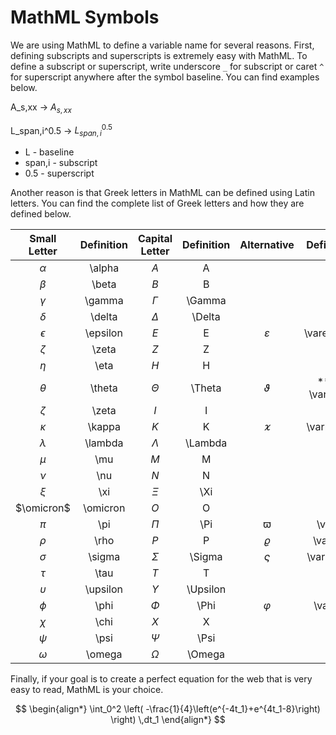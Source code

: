 # MathML Symbols

We are using MathML to define a variable name for several reasons. First, defining subscripts and superscripts is extremely easy with MathML. To define a subscript or superscript, write underscore ` _ ` for subscript or caret ` ^ ` for superscript anywhere after the symbol baseline. You can find examples below. 

A_s,xx -> $A_{s,xx}$ 

L_span,i^0.5 -> $L_{span,i}^{0.5}$ 

- L - baseline
- span,i - subscript
- 0.5 - superscript

Another reason is that Greek letters in MathML can be defined using Latin letters. You can find the complete list of Greek letters and how they are defined below. 

| Small Letter | Definition | Capital Letter | Definition |  Alternative  | Definition  |
| :----------: | :--------: | :------------: | :--------: | :-----------: | :---------: |
|   $\alpha$   |   \alpha   |      $A$       |     A      |               |             |
|   $\beta$    |   \beta    |      $B$       |     B      |               |             |
|   $\gamma$   |   \gamma   |    $\Gamma$    |   \Gamma   |               |             |
|   $\delta$   |   \delta   |    $\Delta$    |   \Delta   |               |             |
|  $\epsilon$  |  \epsilon  |      $E$       |     E      | $\varepsilon$ | \varepsilon |
|   $\zeta$    |   \zeta    |      $Z$       |     Z      |               |             |
|    $\eta$    |    \eta    |      $H$       |     H      |               |             |
|   $\theta$   |   \theta   |    $\Theta$    |   \Theta   |  $\vartheta$  |****  \vartheta  |
|   $\zeta$    |   \zeta    |      $I$       |     I      |               |             |
|   $\kappa$   |   \kappa   |      $K$       |     K      |  $\varkappa$  |  \varkappa  |
|  $\lambda$   |  \lambda   |   $\Lambda$    |  \Lambda   |               |             |
|    $\mu$     |    \mu     |      $M$       |     M      |               |             |
|    $\nu$     |    \nu     |      $N$       |     N      |               |             |
|    $\xi$     |    \xi     |     $\Xi$      |    \Xi     |               |             |
|  $\omicron$  |  \omicron  |      $O$       |     O      |               |             |
|    $\pi$     |    \pi     |     $\Pi$      |    \Pi     |   $\varpi$    |   \varpi    |
|    $\rho$    |    \rho    |      $P$       |     P      |   $\varrho$   |   \varrho   |
|   $\sigma$   |   \sigma   |    $\Sigma$    |   \Sigma   |  $\varsigma$  |  \varsigma  |
|    $\tau$    |    \tau    |      $T$       |     T      |               |             |
|  $\upsilon$  |  \upsilon  |   $\Upsilon$   |  \Upsilon  |               |             |
|    $\phi$    |    \phi    |     $\Phi$     |    \Phi    |   $\varphi$   |   \varphi   |
|    $\chi$    |    \chi    |      $X$       |     X      |               |             |
|    $\psi$    |    \psi    |     $\Psi$     |    \Psi    |               |             |
|   $\omega$   |   \omega   |    $\Omega$    |   \Omega   |               |             |

Finally, if your goal is to create a perfect equation for the web that is very easy to read, MathML is your choice.

$$
\begin{align*}
    \int_0^2
        \left(
            -\frac{1}{4}\left(e^{-4t_1}+e^{4t_1-8}\right)
        \right)
    \,dt_1
\end{align*}
$$
